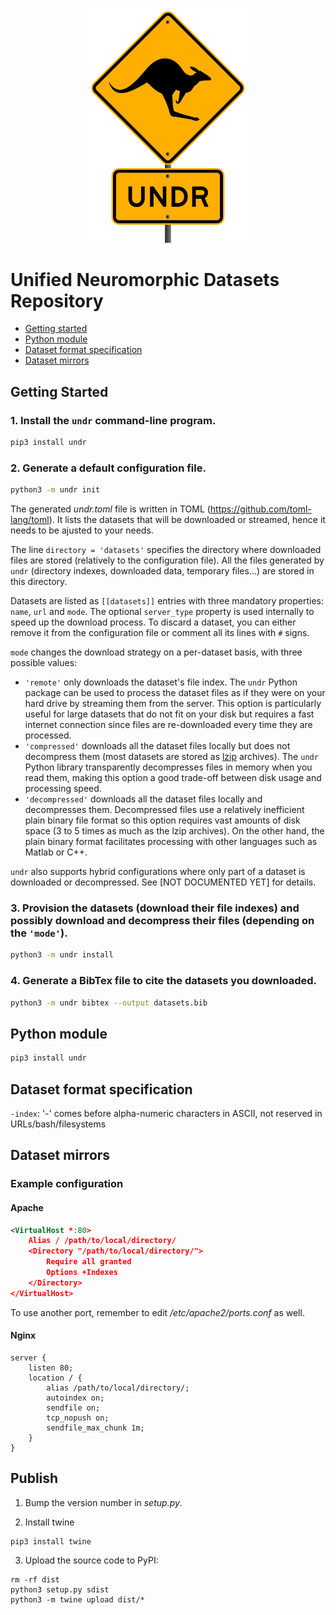<p align="center">
    <img src="https://raw.githubusercontent.com/neuromorphicsystems/undr/main/undr.png" width="256">
</p>

# Unified Neuromorphic Datasets Repository

- [Getting started](#getting-started)
- [Python module](#python-module)
- [Dataset format specification](#dataset-format-specification)
- [Dataset mirrors](#dataset-mirrors)

## Getting Started

### 1. Install the `undr` command-line program.

```sh
pip3 install undr
```

### 2. Generate a default configuration file.

```sh
python3 -m undr init
```

The generated *undr.toml* file is written in TOML (https://github.com/toml-lang/toml). It lists the datasets that will be downloaded or streamed, hence it needs to be ajusted to your needs.

The line `directory = 'datasets'` specifies the directory where downloaded files are stored (relatively to the configuration file). All the files generated by `undr` (directory indexes, downloaded data, temporary files...) are stored in this directory.

Datasets are listed as `[[datasets]]` entries with three mandatory properties: `name`, `url` and `mode`. The optional `server_type` property is used internally to speed up the download process. To discard a dataset, you can either remove it from the configuration file or comment all its lines with `#` signs.

`mode` changes the download strategy on a per-dataset basis, with three possible values:
- `'remote'` only downloads the dataset's file index. The `undr` Python package can be used to process the dataset files as if they were on your hard drive by streaming them from the server. This option is particularly useful for large datasets that do not fit on your disk but requires a fast internet connection since files are re-downloaded every time they are processed.
- `'compressed'` downloads all the dataset files locally but does not decompress them (most datasets are stored as [lzip](https://www.nongnu.org/lzip/) archives). The `undr` Python library transparently decompresses files in memory when you read them, making this option a good trade-off between disk usage and processing speed.
- `'decompressed'` downloads all the dataset files locally and decompresses them. Decompressed files use a relatively inefficient plain binary file format so this option requires vast amounts of disk space (3 to 5 times as much as the lzip archives). On the other hand, the plain binary format facilitates processing with other languages such as Matlab or C++.

`undr` also supports hybrid configurations where only part of a dataset is downloaded or decompressed. See [NOT DOCUMENTED YET] for details.

### 3. Provision the datasets (download their file indexes) and possibly download and decompress their files (depending on the `'mode'`).
  ```sh
  python3 -m undr install
  ```

### 4. Generate a BibTex file to cite the datasets you downloaded.
  ```sh
  python3 -m undr bibtex --output datasets.bib
  ```

## Python module

```sh
pip3 install undr
```

## Dataset format specification

`-index`: '-' comes before alpha-numeric characters in ASCII, not reserved in URLs/bash/filesystems

## Dataset mirrors

### Example configuration

#### Apache

```xml
<VirtualHost *:80>
    Alias / /path/to/local/directory/
    <Directory "/path/to/local/directory/">
        Require all granted
        Options +Indexes
    </Directory>
</VirtualHost>
```

To use another port, remember to edit */etc/apache2/ports.conf* as well.

#### Nginx

```nginx
server {
    listen 80;
    location / {
        alias /path/to/local/directory/;
        autoindex on;
        sendfile on;
        tcp_nopush on;
        sendfile_max_chunk 1m;
    }
}
```

## Publish

1. Bump the version number in *setup.py*.

2. Install twine
```
pip3 install twine
```

3. Upload the source code to PyPI:
```
rm -rf dist
python3 setup.py sdist
python3 -m twine upload dist/*
```
